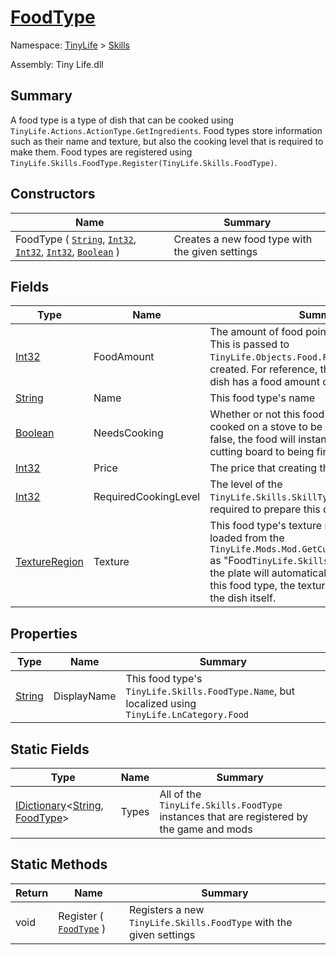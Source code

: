 # [FoodType](./FoodType.md)

Namespace: [TinyLife]() > [Skills]()

Assembly: Tiny Life.dll

## Summary
A food type is a type of dish that can be cooked using `TinyLife.Actions.ActionType.GetIngredients`.  Food types store information such as their name and texture, but also the cooking level that is required to make them.  Food types are registered using `TinyLife.Skills.FoodType.Register(TinyLife.Skills.FoodType)`.

## Constructors

| Name | Summary | 
| --- | --- | 
| FoodType ( [`String`](https://docs.microsoft.com/en-us/dotnet/api/System.String), [`Int32`](https://docs.microsoft.com/en-us/dotnet/api/System.Int32), [`Int32`](https://docs.microsoft.com/en-us/dotnet/api/System.Int32), [`Int32`](https://docs.microsoft.com/en-us/dotnet/api/System.Int32), [`Boolean`](https://docs.microsoft.com/en-us/dotnet/api/System.Boolean) ) | Creates a new food type with the given settings | 


## Fields

| Type | Name | Summary | 
| --- | --- | --- | 
| [Int32](https://docs.microsoft.com/en-us/dotnet/api/System.Int32) | FoodAmount | The amount of food points that this food gives.  This is passed to `TinyLife.Objects.Food.FoodLeft` when a dish is created.  For reference, the mac and cheese dish has a food amount of 100. | 
| [String](https://docs.microsoft.com/en-us/dotnet/api/System.String) | Name | This food type's name | 
| [Boolean](https://docs.microsoft.com/en-us/dotnet/api/System.Boolean) | NeedsCooking | Whether or not this food item needs to be cooked on a stove to be created.  If this value is false, the food will instantly go from being on a cutting board to being finished. | 
| [Int32](https://docs.microsoft.com/en-us/dotnet/api/System.Int32) | Price | The price that creating this food type has | 
| [Int32](https://docs.microsoft.com/en-us/dotnet/api/System.Int32) | RequiredCookingLevel | The level of the `TinyLife.Skills.SkillType.Cooking` skill that is required to prepare this dish | 
| [TextureRegion](./FoodType.md) | Texture | This food type's texture region.  The texture is loaded from the `TinyLife.Mods.Mod.GetCustomFurnitureTextures` as "Food`TinyLife.Skills.FoodType.Name`"  Since the plate will automatically be rendered below this food type, the texture only needs to contain the dish itself. | 


## Properties

| Type | Name | Summary | 
| --- | --- | --- | 
| [String](https://docs.microsoft.com/en-us/dotnet/api/System.String) | DisplayName | This food type's `TinyLife.Skills.FoodType.Name`, but localized using `TinyLife.LnCategory.Food` | 


## Static Fields

| Type | Name | Summary | 
| --- | --- | --- | 
| [IDictionary](https://docs.microsoft.com/en-us/dotnet/api/System.Collections.Generic.IDictionary-2)\<[String](https://docs.microsoft.com/en-us/dotnet/api/System.String), [FoodType](./FoodType.md)> | Types | All of the `TinyLife.Skills.FoodType` instances that are registered by the game and mods | 


## Static Methods

| Return | Name | Summary | 
| --- | --- | --- | 
| void | Register ( [`FoodType`](./FoodType.md) ) | Registers a new `TinyLife.Skills.FoodType` with the given settings | 


